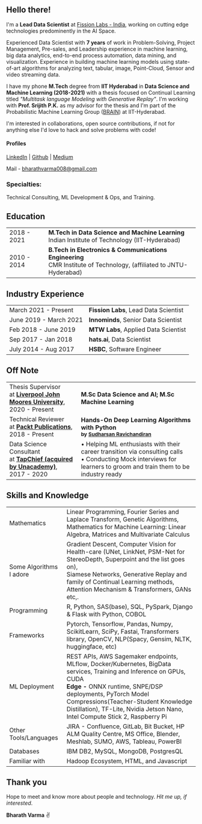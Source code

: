 ## Hello there!


I'm a **Lead Data Scientist** at [Fission Labs - India](https://www.fissionlabs.com/), working on cutting edge technologies predominently in the AI Space.

Experienced Data Scientist with **7 years** of work in Problem-Solving, Project Management, Pre-sales, and Leadership experience in machine learning, big data analytics, end-to-end process automation, data mining, and visualization. Experience in building machine learning models using state-of-art algorithms for analyzing text, tabular, image, Point-Cloud, Sensor and video streaming data.

I have my phone **M.Tech** degree from **IIT Hyderabad** in **Data Science and Machine Learning (2018-2021)** with a thesis focused on Continual Learning titled _"Multitask language Modeling with Generative Replay"_. I'm working with **Prof. Srijith P.K.** as my advisor for the thesis and I'm part of the Probabilistic Machine Learning Group ([BRAIN](https://sites.google.com/view/brainiith/home)) at IIT-Hyderabad.

I'm interested in collaborations, open source contributions, if not for anything else I'd love to hack and solve problems with code!


#### Profiles
[LinkedIn](https://www.linkedin.com/in/bharathvarma/)  |  [Github](https://github.com/bharathvarma008)  |  [Medium](https://medium.com/@bharathvarma)

Mail - bharathvarma008@gmail.com

### Specialties:

Technical Consulting, ML Development & Ops, and Training.


## <i class="fa fa-chevron-right"></i> Education
<table class="table table-hover">
  <tr>
    <td class="col-md-3">2018 - 2021</td>
    <td>
        <strong>M.Tech in Data Science and Machine Learning</strong>
        <br>
      Indian Institute of Technology (IIT-Hyderabad)
    </td>
  </tr>
  <tr>
    <td class="col-md-3">2010 - 2014</td>
    <td>
        <strong>B.Tech in Electronics & Communications Engineering</strong>
        <br>
      CMR Institute of Technology, (affiliated to JNTU-Hyderabad)
    </td>
  </tr>
</table>


## <i class="fa fa-chevron-right"></i> Industry Experience

<table class="table table-hover">
<tr>
  <td class='col-md-3'>March 2021 - Present</td>
  <td><strong>Fission Labs</strong>, Lead Data Scientist</td>
</tr>
<tr>
  <td class='col-md-3'>June 2019 - March 2021</td>
  <td><strong>Innominds</strong>, Senior Data Scientist</td>
</tr>
<tr>
  <td class='col-md-3'>Feb 2018 - June 2019</td>
  <td><strong>MTW Labs</strong>, Applied Data Scientist</td>
</tr>
<tr>
  <td class='col-md-3'>Sep 2017 - Jan 2018</td>
  <td><strong>hats.ai</strong>, Data Scientist</td>
</tr>
<tr>
  <td class='col-md-3'>July 2014 - Aug 2017</td>
  <td><strong>HSBC</strong>, Software Engineer</td>
</tr>
</table>


## <i class="fa fa-chevron-right"></i> Off Note

<table class="table table-hover">

<tr>
<td class="col-md-3">Thesis Supervisor<br>at <b><a href="https://www.ljmu.ac.uk/">Liverpool John Moores University</a></b>,<br> 2020 - Present</td>
<td>
  <strong>M.Sc Data Science and AI; M.Sc Machine Learning</strong>
</td>
</tr>

<tr>
<td class="col-md-3">Technical Reviewer<br>at <b><a href="https://www.packtpub.com/">Packt Publications</a></b>,<br> 2018 - Present</td>
<td>
  <strong>Hands-On Deep Learning Algorithms with Python</strong>
  <br>
  <small><b>by <a href="https://www.packtpub.com/authors/sudharsan-ravichandiran">Sudharsan Ravichandiran</a></b></small>
</td>
</tr>

<tr>
<td class="col-md-3">Data Science Consultant<br>at <b><a href="https://www.tapchief.com/">TapChief (acquired by Unacademy)</a></b>,<br> 2017 - 2020</td>
<td>
  • Helping ML enthusiasts with their career transition via consulting calls <br>
  • Conducting Mock interviews for learners to groom and train them to be industry ready <br>
</td>
</tr>
</table>


## <i class="fa fa-chevron-right"></i> Skills and Knowledge

<table class="table table-hover">
<tr>
  <td class='col-md-2'>Mathematics</td>
  <td markdown="1">
Linear Programming, Fourier Series and Laplace Transform, Genetic Algorithms, Mathematics for Machine Learning: Linear Algebra, Matrices and Multivariate Calculus
  </td>
</tr>
<tr>
  <td class='col-md-2'>Some Algorithms I adore</td>
  <td markdown="1">
Gradient Descent, Computer Vision for Health-care (UNet, LinkNet, PSM-Net for StereoDepth, Superpoint and the list goes on),<br>
Siamese Networks, Generative Replay and family of Continual Learning methods, Attention Mechanism & Transformers, GANs etc,.</td>
</tr>
<tr>
  <td class='col-md-2'>Programming</td>
  <td markdown="1">R, Python, SAS(base), SQL, PySpark, Django & Flask with Python, COBOL</td>
</tr>
<tr>
  <td class='col-md-2'>Frameworks</td>
  <td markdown="1">Pytorch, Tensorflow, Pandas, Numpy, ScikitLearn, SciPy, Fastai, Transformers library, OpenCV, NLP(Spacy, Gensim, NLTK, huggingface, etc)</td>
</tr>
<tr>
  <td class='col-md-2'>ML Deployment</td>
  <td markdown="1">REST APIs, AWS Sagemaker endpoints, MLflow, Docker/Kubernetes, BigData services, Training and Inference on GPUs, CUDA<br>
<strong>Edge - </strong> ONNX runtime, SNPE/DSP deployments, PyTorch Model Compressions(Teacher-Student Knowledge Distillation), TF-Lite, Nvidia Jetson Nano, Intel Compute Stick 2, Raspberry Pi</td>
</tr>
<tr>
  <td class='col-md-2'>Other Tools/Languages</td>
  <td markdown="1">JIRA - Confluence, GitLab, Bit Bucket, HP ALM Quality Centre, MS Office, Blender, Meshlab, SUMO, AWS, Tableau, PowerBI</td>
</tr>
<tr>
  <td class='col-md-2'>Databases</td>
  <td markdown="1">
IBM DB2, MySQL, MongoDB, PostgresQL</td>
</tr>
<tr>
  <td class='col-md-2'>Familiar with</td>
  <td markdown="1">Hadoop Ecosystem, HTML, and Javascript</td>
</tr>
</table>



## Thank you 

   Hope to meet and know more about people and technology. _Hit me up, if interested_.

**Bharath Varma** ✌
